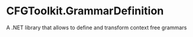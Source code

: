 # CFGToolkit.GrammarDefinition
A .NET library that allows to define and transform context free grammars
